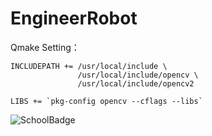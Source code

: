 # EngineerRobot

Qmake Setting：

    INCLUDEPATH += /usr/local/include \
                   /usr/local/include/opencv \
                   /usr/local/include/opencv2
                 
    LIBS += `pkg-config opencv --cflags --libs`


![SchoolBadge]("https://github.com/LinkLiar/ImageStorage/blob/master/SchoolBadge.png")
